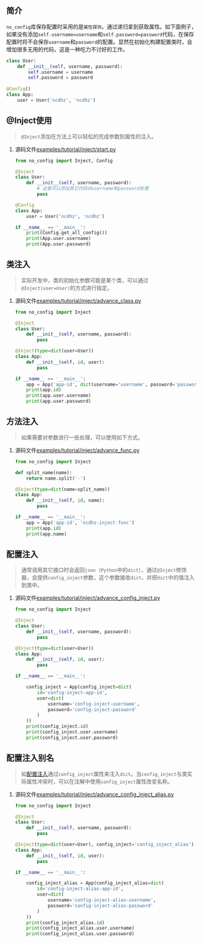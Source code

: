 ## 简介

`no_config`库保存配置时采用的是`属性探测`，通过递归拿到获取属性。如下面例子，如果没有添加`self.username=username`和`self.password=password`代码，在保存配置时将不会保存`username`和`password`的配置。显然在初始化构建配置类时，会增加很多无用的代码，这是一种吃力不讨好的工作。

```python
class User:
    def __init__(self, username, password):
        self.username = username
        self.password = password
        
@Config()
class App:
    user = User('ncdhz', 'ncdhz')
```

## @Inject使用

> `@Inject`添加在方法上可以轻松的完成参数到属性的注入。

1. 源码文件[examples/tutorial/inject/start.py](https://github.com/ncdhz/no_config/blob/main/examples/tutorial/inject/start.py)

    ```python
    from no_config import Inject, Config

    @Inject
    class User:
        def __init__(self, username, password):
            # 这里可以添加其它代码对username和password处理
            pass

    @Config
    class App:
        user = User('ncdhz', 'ncdhz')

    if __name__ == '__main__':
        print(Config.get_all_config())
        print(App.user.username)
        print(App.user.password)
    ```

## 类注入

> 实际开发中，类的初始化参数可能是某个类，可以通过`@Inject(user=User)`的方式进行指定。

1. 源码文件[examples/tutorial/inject/advance_class.py](https://github.com/ncdhz/no_config/blob/main/examples/tutorial/inject/advance_class.py)

    ```python
    from no_config import Inject

    @Inject
    class User:
        def __init__(self, username, password):
            pass

    @Inject(type=dict(user=User))
    class App:
        def __init__(self, id, user):
            pass

    if __name__ == '__main__':
        app = App('app-id', dict(username='username', password='password'))
        print(app.id)
        print(app.user.username)
        print(app.user.password)
    ```

## 方法注入

> 如果需要对参数进行一些处理，可以使用如下方式。

1. 源码文件[examples/tutorial/inject/advance_func.py](https://github.com/ncdhz/no_config/blob/main/examples/tutorial/inject/advance_func.py)

    ```python
    from no_config import Inject

    def split_name(name):
        return name.split('-')

    @Inject(type=dict(name=split_name))
    class App:
        def __init__(self, id, name):
            pass

    if __name__ == '__main__':
        app = App('app-id', 'ncdhz-inject-func')
        print(app.id)
        print(app.name)
    ```

## 配置注入

> 通常调用其它接口时会返回`json`（`Python`中的`dict`），通过`@Inject`修饰器，会提供`config_inject`参数，这个参数接收`dict`，并把`dict`中的值注入到类中。

1. 源码文件[examples/tutorial/inject/advance_config_inject.py](https://github.com/ncdhz/no_config/blob/main/examples/tutorial/inject/advance_config_inject.py)

    ```python
    from no_config import Inject

    @Inject
    class User:
        def __init__(self, username, password):
            pass

    @Inject(type=dict(user=User))
    class App:
        def __init__(self, id, user):
            pass

    if __name__ == '__main__':

        config_inject = App(config_inject=dict(
            id='config-inject-app-id',
            user=dict(
                username='config-inject-username',
                password='config-inject-password'
            )
        ))
        print(config_inject.id)
        print(config_inject.user.username)
        print(config_inject.user.password)
    ```

## 配置注入别名

> 如[配置注入](./inject_tutorial?id=配置注入)通过`config_inject`属性来注入`dict`。当`config_inject`与类实际属性冲突时，可以在注解中使用`config_inject`属性改变名称。

1. 源码文件[examples/tutorial/inject/advance_config_inject_alias.py](https://github.com/ncdhz/no_config/blob/main/examples/tutorial/inject/advance_config_inject_alias.py)

    ```python
    from no_config import Inject

    @Inject
    class User:
        def __init__(self, username, password):
            pass

    @Inject(type=dict(user=User), config_inject='config_inject_alias')
    class App:
        def __init__(self, id, user):
            pass

    if __name__ == '__main__':

        config_inject_alias = App(config_inject_alias=dict(
            id='config-inject-alias-app-id',
            user=dict(
                username='config-inject-alias-username',
                password='config-inject-alias-password'
            )
        ))
        print(config_inject_alias.id)
        print(config_inject_alias.user.username)
        print(config_inject_alias.user.password)
    ```
